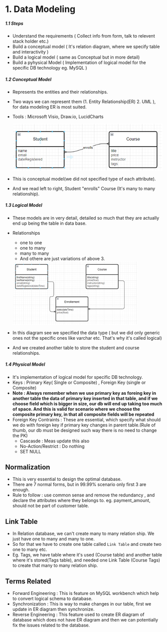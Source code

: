# 1. Data Modeling

##### 1.1 Steps

- Understand the requirements ( Collect info from form, talk to relevent stack holder etc.)
- Build a conceptual model ( It's relation diagram, where we specify table and interactivity )
- Build a logical model ( same as Conceptual but in more detail)
- Build a pyhysical Model ( Implementation of logical model for the specific DB technology eg. MySQL )

##### 1.2 Conceptual Model

- Represents the entities and their relationships.
- Two ways we can represent them (1. Entity Relationship(ER)  2. UML ), for data modeling ER is most suited.
- Tools : Microsoft Visio, Draw.io, LucidCharts

  ![1745024235981](image/n1/1745024235981.png)
- This is conceptual model(we did not specified type of each attribute).
- And we read left to right, Student  "enrolls" Course (It's many to many relationship).

##### 1.3 Logical Model

- These models are in very detail, detailed so much that they are actually end up being the table in data base.
- Relationships

  - one to one
  - one to many
  - many to many
  - And othere are just variations of above 3.

  <img src="image/n1/1745025051278.png" width="400" />
- In this diagram see we specified the data type ( but we did only generic ones not the specific ones like varchar etc. That's why it's called logical)
- And we created another table to store the student and course relationships.

##### 1.4 Physical Model

- It's implementation of logical model for specific DB technology.
- Keys : Primary Key( Single or Composite) , Foreign Key (single or Composite)
- **Note : Always remember when we use primary key as foreing key in another table the data of primary key inserted in that table, and if we choose field which is bigger in size, our db will end up taking too much of space. And this is valid for scenario where we choose the composite primary key, in that all composite fields will be repeated**
- Foreign Key Contraints : These are essential, which specify what should we do with foreign key if primary key changes in parent table.(Rule of thumb, our db must be designed such way there is no need to change the PK)
  - Cascasde : Meas update this also
  - No-Action/Restrict  : Do nothing
  - SET NULL

## Normalization

- This is very essential to design the optimal database.
- There are 7 normal forms, but in 99.99% scenario only first 3 are enough.
- Rule to follow : use common sense and remove the redundancy , and declare the attributes where they belongs to. eg. payment_amount, should not be part of customer table.

## Link Table

- In Relation database, we can't create many to many relation ship. We just have one to many and many to one.
- So for that we have to create one table called `Link Table` and create two one to many etc.
- Eg. Tags, we have table where it's used (Course table) and another table where it's stored(Tags table), and needed one Link Table (Course Tags) to create that many to many relation ship.


## Terms Related 

- Forward Engineering : This is feature on MySQL workbench which help to convert logical schema to database.
- Synchronization : This is way to make changes in our table, first we update in ER diagram then synchronize.
- Reverse Engineering : This feature used to create ER diagram of database which does not have ER diagram and then we can potentially fix the issues related to the database.
